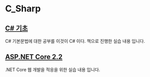 # C_Sharp
## [C# 기초](https://github.com/vipstard/C_Sharp/tree/main/C%23)<br>
C# 기본문법에 대한 공부를 이것이 C# 이다. 책으로 진행한 실습 내용 입니다.


## [ASP.NET Core 2.2](https://github.com/vipstard/C_Sharp/tree/main/ASP.NET%20Core%202.2)<br>
.NET Core 웹 개발을 적응을 위한 실습 내용 입니다.
